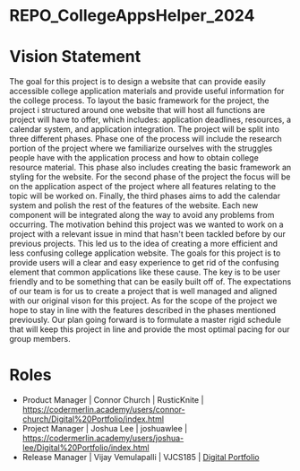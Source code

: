 # REPO_CollegeAppsHelper_2024

# Vision Statement

The goal for this project is to design a website that can provide easily accessible college application materials and provide useful information for the college process. To layout the basic framework for the project, the project i structured around one website that will host all functions are project will have to offer, which includes: application deadlines, resources, a calendar system, and application integration. The project will be split into three different phases. Phase one of the process will include the research portion of the project where we familiarize ourselves with the struggles people have with the application process and how to obtain college resource material. This phase also includes creating the basic framework an styling for the website. For the second phase of the project the focus will be on the application aspect of the project where all features relating to the topic will be worked on. Finally, the third phases aims to add the calendar system and polish the rest of the features of the website. Each new component will be integrated along the way to avoid any problems from occurring. The motivation behind this project was we wanted to work on a project with a relevant issue in mind that hasn't been tackled before by our previous projects. This led us to the idea of creating a more efficient and less confusing college application website. The goals for this project is to provide users will a clear and easy experience to get rid of the confusing element that common applications like these cause. The key is to be user friendly and to be something that can be easily built off of. The expectations of our team is for us to create a project that is well managed and aligned with our original vison for this project. As for the scope of the project we hope to stay in line with the features described in the phases mentioned previously. Our plan going forward is to formulate a master rigid schedule that will keep this project in line and provide the most optimal pacing for our group members.  

# Roles 

* Product Manager | Connor Church | RusticKnite | https://codermerlin.academy/users/connor-church/Digital%20Portfolio/index.html 
* Project Manager | Joshua Lee | joshuawlee | https://codermerlin.academy/users/joshua-lee/Digital%20Portfolio/index.html
* Release Manager | Vijay Vemulapalli | VJCS185 | [Digital Portfolio](https://www.codermerlin.academy/users/vijay-vemulapalli/Digital%20Portfolio/index.html)
